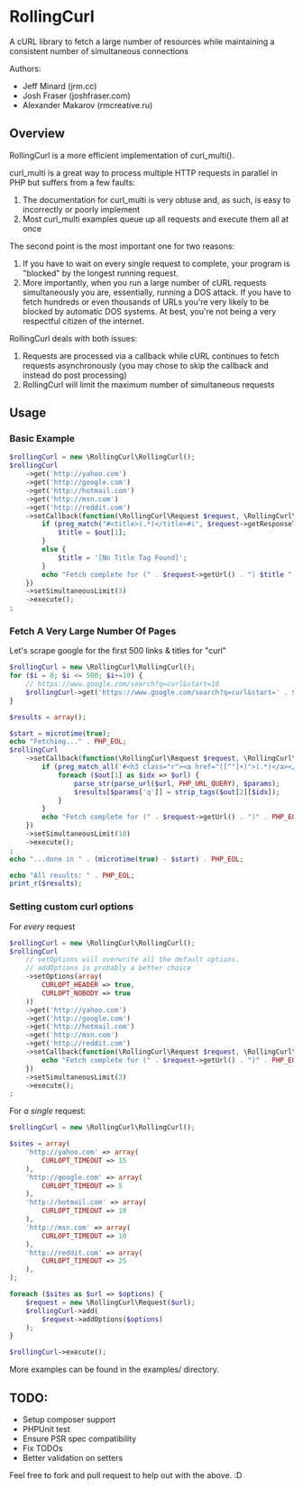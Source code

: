 # RollingCurl

A cURL library to fetch a large number of resources while maintaining a consistent number of simultaneous connections

Authors:
 - Jeff Minard (jrm.cc)
 - Josh Fraser (joshfraser.com)
 - Alexander Makarov (rmcreative.ru)

## Overview

RollingCurl is a more efficient implementation of curl_multi().

curl_multi is a great way to process multiple HTTP requests in parallel in PHP but suffers from a few faults:

 1. The documentation for curl_multi is very obtuse and, as such, is easy to incorrectly or poorly implement
 2. Most curl_multi examples queue up all requests and execute them all at once

The second point is the most important one for two reasons:

 1. If you have to wait on every single request to complete, your program is "blocked" by the longest running request.
 2. More importantly, when you run a large number of cURL requests simultaneously you are, essentially, running a DOS attack. If you have to fetch hundreds or even thousands of URLs you're very likely to be blocked by automatic DOS systems. At best, you're not being a very respectful citizen of the internet.

RollingCurl deals with both issues:

 1. Requests are processed via a callback while cURL continues to fetch requests asynchronously (you may chose to skip the callback and instead do post processing)
 2. RollingCurl will limit the maximum number of simultaneous requests

## Usage

### Basic Example

```php
$rollingCurl = new \RollingCurl\RollingCurl();
$rollingCurl
    ->get('http://yahoo.com')
    ->get('http://google.com')
    ->get('http://hotmail.com')
    ->get('http://msn.com')
    ->get('http://reddit.com')
    ->setCallback(function(\RollingCurl\Request $request, \RollingCurl\RollingCurl $rollingCurl) {
        if (preg_match("#<title>(.*)</title>#i", $request->getResponseText(), $out)) {
            $title = $out[1];
        }
        else {
            $title = '[No Title Tag Found]';
        }
        echo "Fetch complete for (" . $request->getUrl() . ") $title " . PHP_EOL;
    })
    ->setSimultaneousLimit(3)
    ->execute();
;
```

### Fetch A Very Large Number Of Pages

Let's scrape google for the first 500 links & titles for "curl"

```php
$rollingCurl = new \RollingCurl\RollingCurl();
for ($i = 0; $i <= 500; $i+=10) {
    // https://www.google.com/search?q=curl&start=10
    $rollingCurl->get('https://www.google.com/search?q=curl&start=' . $i);
}

$results = array();

$start = microtime(true);
echo "Fetching..." . PHP_EOL;
$rollingCurl
    ->setCallback(function(\RollingCurl\Request $request, \RollingCurl\RollingCurl $rollingCurl) use (&$results) {
        if (preg_match_all('#<h3 class="r"><a href="([^"]+)">(.*)</a></h3>#iU', $request->getResponseText(), $out)) {
            foreach ($out[1] as $idx => $url) {
                parse_str(parse_url($url, PHP_URL_QUERY), $params);
                $results[$params['q']] = strip_tags($out[2][$idx]);
            }
        }
        echo "Fetch complete for (" . $request->getUrl() . ")" . PHP_EOL;
    })
    ->setSimultaneousLimit(10)
    ->execute();
;
echo "...done in " . (microtime(true) - $start) . PHP_EOL;

echo "All results: " . PHP_EOL;
print_r($results);
```

### Setting custom curl options

For *every* request

```php
$rollingCurl = new \RollingCurl\RollingCurl();
$rollingCurl
    // setOptions will overwrite all the default options.
    // addOptions is probably a better choice
    ->setOptions(array(
        CURLOPT_HEADER => true,
        CURLOPT_NOBODY => true
    ))
    ->get('http://yahoo.com')
    ->get('http://google.com')
    ->get('http://hotmail.com')
    ->get('http://msn.com')
    ->get('http://reddit.com')
    ->setCallback(function(\RollingCurl\Request $request, \RollingCurl\RollingCurl $rollingCurl) {
        echo "Fetch complete for (" . $request->getUrl() . ")" . PHP_EOL;
    })
    ->setSimultaneousLimit(3)
    ->execute();
;
```

For *a single* request:

```php
$rollingCurl = new \RollingCurl\RollingCurl();

$sites = array(
    'http://yahoo.com' => array(
        CURLOPT_TIMEOUT => 15
    ),
    'http://google.com' => array(
        CURLOPT_TIMEOUT => 5
    ),
    'http://hotmail.com' => array(
        CURLOPT_TIMEOUT => 10
    ),
    'http://msn.com' => array(
        CURLOPT_TIMEOUT => 10
    ),
    'http://reddit.com' => array(
        CURLOPT_TIMEOUT => 25
    ),
);

foreach ($sites as $url => $options) {
    $request = new \RollingCurl\Request($url);
    $rollingCurl->add(
        $request->addOptions($options)
    );
}

$rollingCurl->execute();
```

More examples can be found in the examples/ directory.

## TODO:

 - Setup composer support
 - PHPUnit test
 - Ensure PSR spec compatibility
 - Fix TODOs
 - Better validation on setters

Feel free to fork and pull request to help out with the above. :D
